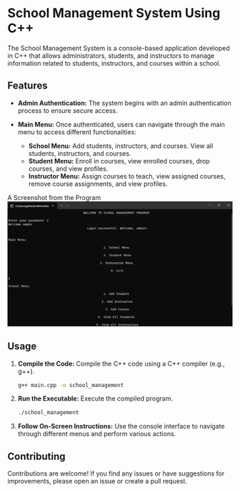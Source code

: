 # School Management System Using C++

The School Management System is a console-based application developed in C++ that allows administrators, students, and instructors to manage information related to students, instructors, and courses within a school.

## Features

- **Admin Authentication:** The system begins with an admin authentication process to ensure secure access.

- **Main Menu:** Once authenticated, users can navigate through the main menu to access different functionalities:
  - **School Menu:** Add students, instructors, and courses. View all students, instructors, and courses.
  - **Student Menu:** Enroll in courses, view enrolled courses, drop courses, and view profiles.
  - **Instructor Menu:** Assign courses to teach, view assigned courses, remove course assignments, and view profiles.

A Screenshot from the Program
![screenshot](image.png)
## Usage

1. **Compile the Code:** Compile the C++ code using a C++ compiler (e.g., g++).
   ```bash
   g++ main.cpp -o school_management
   ```

2. **Run the Executable:** Execute the compiled program.
   ```bash
   ./school_management
   ```

3. **Follow On-Screen Instructions:** Use the console interface to navigate through different menus and perform various actions.

## Contributing

Contributions are welcome! If you find any issues or have suggestions for improvements, please open an issue or create a pull request.
